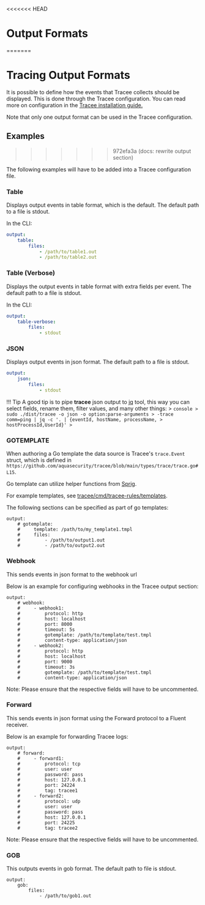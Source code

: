 <<<<<<< HEAD
# Output Formats
=======
# Tracing Output Formats

It is possible to define how the events that Tracee collects should be displayed. This is done through the Tracee configuration. You can read more on configuration in the [Tracee installation guide.](../install/index.md)

Note that only one output format can be used in the Tracee configuration.

## Examples
>>>>>>> 972efa3a (docs: rewrite output section)

The following examples will have to be added into a Tracee configuration file.

### Table

Displays output events in table format, which is the default. The default path to a file is stdout.

In the CLI:

```yaml
output:
    table:
        files:
            - /path/to/table1.out
            - /path/to/table2.out
```

### Table (Verbose)

Displays the output events in table format with extra fields per event. The default path to a file is stdout.

In the CLI:

```yaml
output:
    table-verbose:
        files:
            - stdout
```

### JSON

Displays output events in json format. The default path to a file is stdout.

```yaml
output:
    json:
        files:
            - stdout
```

!!! Tip
    A good tip is to pipe **tracee** json output to [jq](https://jqlang.github.io/jq/) tool, this way
    you can select fields, rename them, filter values, and many other things:
    > ```console
    > sudo ./dist/tracee -o json -o option:parse-arguments
    > -trace comm=ping | jq -c '. | {eventId, hostName, processName,
    > hostProcessId,UserId}'
    > ```


### GOTEMPLATE

When authoring a Go template the data source is Tracee's `trace.Event` struct, which is defined in `https://github.com/aquasecurity/tracee/blob/main/types/trace/trace.go#L15`.

Go template can utilize helper functions from [Sprig](http://masterminds.github.io/sprig/).

For example templates, see [tracee/cmd/tracee-rules/templates](https://github.com/aquasecurity/tracee/tree/main/cmd/tracee-rules/templates).

The following sections can be specified as part of go templates:

```
output:
    # gotemplate:
    #     template: /path/to/my_template1.tmpl
    #     files:
    #         - /path/to/output1.out
    #         - /path/to/output2.out
```

### Webhook

This sends events in json format to the webhook url

Below is an example for configuring webhooks in the Tracee output section:

```
output:
    # webhook:
    #     - webhook1:
    #         protocol: http
    #         host: localhost
    #         port: 8000
    #         timeout: 5s
    #         gotemplate: /path/to/template/test.tmpl
    #         content-type: application/json
    #     - webhook2:
    #         protocol: http
    #         host: localhost
    #         port: 9000
    #         timeout: 3s
    #         gotemplate: /path/to/template/test.tmpl
    #         content-type: application/json
```

Note: Please ensure that the respective fields will have to be uncommented.

### Forward

This sends events in json format using the Forward protocol to a Fluent receiver.

Below is an example for forwarding Tracee logs: 

```
output:
    # forward:
    #     - forward1:
    #         protocol: tcp
    #         user: user
    #         password: pass
    #         host: 127.0.0.1
    #         port: 24224
    #         tag: tracee1
    #     - forward2:
    #         protocol: udp
    #         user: user
    #         password: pass
    #         host: 127.0.0.1
    #         port: 24225
    #         tag: tracee2
```

Note: Please ensure that the respective fields will have to be uncommented.

### GOB

This outputs events in gob format. The default path to file is stdout.

```
output:
    gob:
        files:
            - /path/to/gob1.out
```